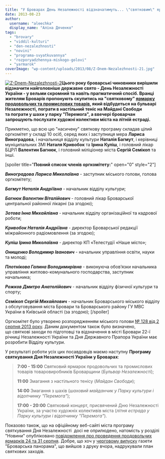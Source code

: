```yaml
---
title: "У Броварах День Незалежності відзначатимуть... \"святковим\" ярмарком продовольчих товарів"
date: 2013-08-23
author: 
  username: "aleechka"
  display_name: "Аліна Дяченко"
tags: 
  - "brovary"
  - "viddil-kulturi"
  - "den-nezalezhnosti"
  - "novini"
  - "programa-svyatkuvannya"
  - "rozporyadzhennya-miskogo-golovi"
  - "yarmarok"
coverImage: "wp-content/uploads/2013/08/Z-Dnem-Nezalezhnosti-21.jpg"
---
```


[![Z-Dnem-Nezalezhnosti-2](https://mpz.brovary.org/wp-content/uploads/2013/08/Z-Dnem-Nezalezhnosti-21.jpg)](https://mpz.brovary.org/wp-content/uploads/2013/08/Z-Dnem-Nezalezhnosti-21.jpg)**Цього року броварські чиновники вирішили відзначити найголовніше державне свято - День Незалежності України - у вельми скромний та навіть прагматичний спосіб. Вранці жителям Броварів пропонують скупитись на "святковому" [ярмарку продовольчих та промислових товарів](http://docs.brovary.org/p8721/19.08.2013/132), який відбудеться на бульварі Незалежності, пограти в настільний теніс на Майдані Свободи та пограти у шахи у парку "Перемога", а ввечері броварчан запрошують послухати художні колективи міста на літній естраді.**

Прикметно, що всю цю "насичену" святкову програму складав цілий оргкомітет у складі 10 осіб, серед яких і заступниця мера **Лариса Виноградова**, і начальниця відділу культури **Наталія Багмут**, і керівниці муніципальних ЗМІ **Наталя Кривобок** та **Ірина Куліш**, і головний лікар БЦРЛ **Валентин Багнюк**, і головний міліціонер міста **Сергій Семікоп** та інші.

\[spoiler title="**Повний список членів оргкомітету:**" open="0" style="2"\]

_**Виноградова Лариса Миколаївна**_ - заступник міського голови, голова оргкомітету;

_**Багмут Наталія Андріївна**_ \- начальник відділу культури;

_**Багнюк Валентин Віталійович**_ \- головний лікар Броварської центральної районної лікарні (за згодою);

_**Зотова Інна Михайлівна**_ \- начальник відділу організаційної та кадрової роботи;

_**Кривобок Наталія Андріївна**_ \- директор Броварської редакції міжрайонного радіомовлення (за згодою);

_**Куліш Ірина Миколаївна**_ \- директор КП «Телестудії «Наше місто»;

_**Онищенко Володимир Іванович**_ \- начальник управління освіти, науки та молоді;

_**Плотнікова Галина Володимирівна**_ \- виконуюча обов’язки начальника управління житлово-комунального господарства, заступник начальника;

_**Рожков Дмитро Анатолійович**_ \- начальник відділу фізичної культури та спорту;

_**Семікоп Сергій Михайлович**_ \- начальник Броварського міського відділу з обслуговування міста Бровари та Броварського району ГУ МВС України в Київській області (за згодою); \[/spoiler\]

Оргкомітет було утворено розпорядженням міського голови [№ 128 від 2 серпня 2013 року](http://docs.brovary.org/p8570/02.08.2013/128). Даним документом також було визначено, що святкові заходи по підготовці та відзначення в місті Бровари 22-ї річниці Незалежності України та Дня Державного Прапора України має розробити Відділу культури.

У результаті роботи усіх цих посавдовців маємо наступну **Програму святкування Дня Незалежності України у Броварах**:

> **7:00 - 15:00** Святковий ярмарок продовольчих та промислових товарів товаровиробників Броварщини (_Бульвар Незалежності_);
> 
> **11:00** Змагання з настільного тенісу (_Майдан Свободи_);
> 
> **14:00** Змагання з шахів (_шаховий майданчик у Парку культури і відопчинку "Перемога"_);
> 
> **17:00 - 20:00** Святковий концерт, присвячений Дню Незалежності України, за участю художніх колективів міста (_літня естрада у Парку культури і відопчинку "Перемога"_).

Показово також, що на офіційному веб-сайті міста програму святкування Дня Незалежності  досі не оприлюдено, натомість у розділі "Новини" опубліковано [повідомлення про проведення продовольчих ярмарків 24 та 31 серпня](http://brovary.kiev.ua/u-brovarakh-yarmarok-tovar%D1%96v). Добре, що хоч у [черговому випуску](http://storage.mpz.brovary.org/docs/sky_4544700ab5f0842afebe17798d43f1bc.pdf) газети "Броварська панорама", що вийшов з друку вчора, надрукували план святкових заходів.
